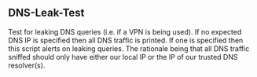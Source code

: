 ## DNS-Leak-Test

Test for leaking DNS queries (i.e. if a VPN is being used). If no expected DNS IP is specified then all DNS traffic is printed. If one is specified then this script alerts on leaking queries. The rationale being that all DNS traffic sniffed should only have either our local IP or the IP of our trusted DNS resolver(s).
